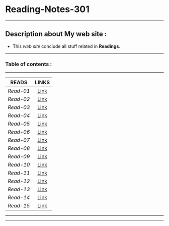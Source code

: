# Reading-Notes-301


----------------------------------------------------------------
 ## Description about My web site :
  - This _web site_ conclude all stuff related in __Readings__.

----------------------------------------------------------------
 ### Table of contents : 
  
 
 ---------------  -----------
| READS          | LINKS     |
| -------------- |:---------:|
| _Read-01_      | [Link]()  |
| _Read-02_      | [Link]()  |
| _Read-03_      | [Link]()  |
| _Read-04_      | [Link]()  |
| _Read-05_      | [Link]()  |
| _Read-06_      | [Link]()  |
| _Read-07_      | [Link]()  |
| _Read-08_      | [Link]()  |
| _Read-09_      | [Link]()  |
| _Read-10_      | [Link]()  |
| _Read-11_      | [Link]()  |
| _Read-12_      | [Link]()  |
| _Read-13_      | [Link]()  |
| _Read-14_      | [Link]()  |
| _Read-15_      | [Link]()  |
 ---------------  -----------

----------------------------------------------------------------
